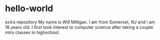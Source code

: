# hello-world
extra repository
My name is Will Milligan.
I am from Somerset, NJ and i am 18 years old. 
I first took interest to computer science after taking a couple intro classes in highschool.
